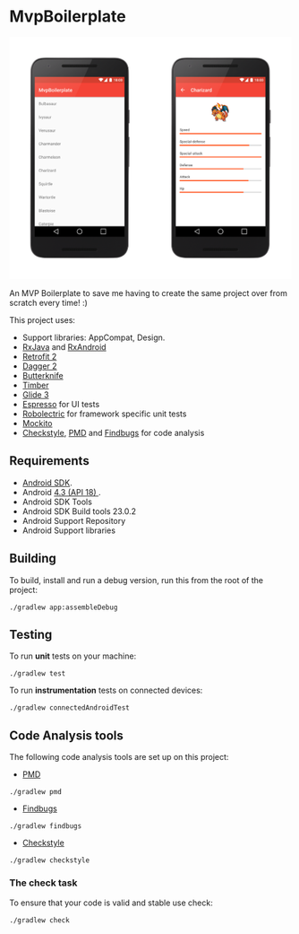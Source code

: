 MvpBoilerplate
=======

<p align="center">
    <img src="art/screens.png" alt="MvpBoilerplate Screens"/>
</p>

An MVP Boilerplate to save me having to create the same project over from scratch every time! :)

This project uses:

- Support libraries: AppCompat, Design.
- [RxJava](https://github.com/ReactiveX/RxJava) and [RxAndroid](https://github.com/ReactiveX/RxAndroid)
- [Retrofit 2](http://square.github.io/retrofit/)
- [Dagger 2](http://google.github.io/dagger/)
- [Butterknife](https://github.com/JakeWharton/butterknife)
- [Timber](https://github.com/JakeWharton/timber)
- [Glide 3](https://github.com/bumptech/glide)
- [Espresso](https://google.github.io/android-testing-support-library/) for UI tests
- [Robolectric](http://robolectric.org/) for framework specific unit tests
- [Mockito](http://mockito.org/)
- [Checkstyle](http://checkstyle.sourceforge.net/), [PMD](https://pmd.github.io/) and [Findbugs](http://findbugs.sourceforge.net/) for code analysis

Requirements
------------

 - [Android SDK](http://developer.android.com/sdk/index.html).
 - Android [4.3 (API 18) ](http://developer.android.com/tools/revisions/platforms.html#4.3).
 - Android SDK Tools
 - Android SDK Build tools 23.0.2
 - Android Support Repository
 - Android Support libraries

Building
--------

To build, install and run a debug version, run this from the root of the project:

    ./gradlew app:assembleDebug
    
    
Testing
-------

To run **unit** tests on your machine:

```
./gradlew test
```

To run **instrumentation** tests on connected devices:

```
./gradlew connectedAndroidTest
```


Code Analysis tools
-------------------

The following code analysis tools are set up on this project:

* [PMD](https://pmd.github.io/)

```
./gradlew pmd
```

* [Findbugs](http://findbugs.sourceforge.net/)

```
./gradlew findbugs
```

* [Checkstyle](http://checkstyle.sourceforge.net/)

```
./gradlew checkstyle
```

### The check task

To ensure that your code is valid and stable use check:

```
./gradlew check
```